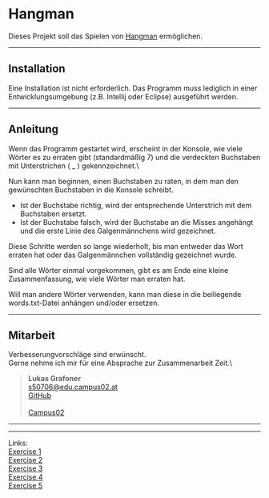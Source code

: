 # Hangman
Dieses Projekt soll das Spielen von [Hangman](https://de.wikipedia.org/wiki/Galgenmännchen) ermöglichen.

---

## Installation
Eine Installation ist nicht erforderlich. Das Programm muss lediglich in einer Entwicklungsumgebung (z.B. Intellij oder Eclipse) ausgeführt werden.

---

## Anleitung
Wenn das Programm gestartet wird, erscheint in der Konsole, wie viele Wörter es zu erraten gibt (standardmäßig 7) und die verdeckten Buchstaben mit Unterstrichen ( _ ) gekennzeichnet.\

Nun kann man beginnen, einen Buchstaben zu raten, in dem man den gewünschten Buchstaben in die Konsole schreibt. 
* Ist der Buchstabe richtig, wird der entsprechende Unterstrich mit dem Buchstaben ersetzt.
* Ist der Buchstabe falsch, wird der Buchstabe an die Misses angehängt und die erste Linie des Galgenmännchens wird gezeichnet.

Diese Schritte werden so lange wiederholt, bis man entweder das Wort erraten hat oder das Galgenmännchen vollständig gezeichnet wurde.

Sind alle Wörter einmal vorgekommen, gibt es am Ende eine kleine Zusammenfassung, wie viele Wörter man erraten hat.

Will man andere Wörter verwenden, kann man diese in die beiliegende words.txt-Datei anhängen und/oder ersetzen.

---

## Mitarbeit
Verbesserungvorschläge sind erwünscht.\
Gerne nehme ich mir für eine Absprache zur Zusammenarbeit Zeit.\

>**Lukas Grafoner**\
>s50706@edu.campus02.at\
>[GitHub](https://github.com/lukasgrafoner/bsd21_grafoner_lukas)\
> \
>[Campus02](https://www.campus02.at)
---

---
Links:\
[Exercise 1](/exercise1.md)\
[Exercise 2](/exercise2.md)\
[Exercise 3](/exercise3.md)\
[Exercise 4](/exercise4.md)\
[Exercise 5](/exercise5.md)